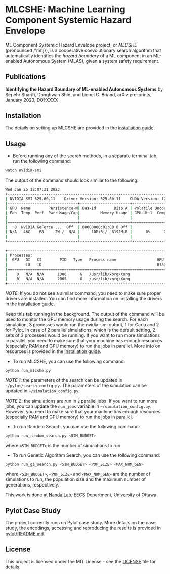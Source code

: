 # MLCSHE: Machine Learning Component Systemic Hazard Envelope

ML Component Systemic Hazard Envelope project, or *MLCSHE* (pronounced /'mɪlʃ/), is a cooperative coevolutionary search algorithm that automatically identifies the *hazard boundary* of a ML component in an ML-enabled Autonomous System (MLAS), given a system safety requirement.

## Publications

__Identifying the Hazard Boundary of ML-enabled Autonomous Systems__ by Sepehr Sharifi, Donghwan Shin, and Lionel C. Briand, arXiv pre-prints, January 2023, DOI:XXXX

## Installation

The details on setting up MLCSHE are provided in the [installation guide](INSTALL.md).

## Usage

- Before running any of the search methods, in a separate terminal tab, run the following command:

```bash
watch nvidia-smi
```

The output of the command should look similar to the following:

```bash
Wed Jan 25 12:07:31 2023       
+-----------------------------------------------------------------------------+
| NVIDIA-SMI 525.60.11    Driver Version: 525.60.11    CUDA Version: 12.0     |
|-------------------------------+----------------------+----------------------+
| GPU  Name        Persistence-M| Bus-Id        Disp.A | Volatile Uncorr. ECC |
| Fan  Temp  Perf  Pwr:Usage/Cap|         Memory-Usage | GPU-Util  Compute M. |
|                               |                      |               MIG M. |
|===============================+======================+======================|
|   0  NVIDIA GeForce ...  Off  | 00000000:01:00.0 Off |                  N/A |
| N/A   46C    P8     2W /  N/A |     10MiB /  8192MiB |      0%      Default |
|                               |                      |                  N/A |
+-------------------------------+----------------------+----------------------+
                                                                               
+-----------------------------------------------------------------------------+
| Processes:                                                                  |
|  GPU   GI   CI        PID   Type   Process name                  GPU Memory |
|        ID   ID                                                   Usage      |
|=============================================================================|
|    0   N/A  N/A      1306      G   /usr/lib/xorg/Xorg                  4MiB |
|    0   N/A  N/A      2065      G   /usr/lib/xorg/Xorg                  4MiB |
+-----------------------------------------------------------------------------+
```

*NOTE*: If you do not see a similar command, you need to make sure proper drivers are installed. You can find more information on installing the drivers in the [installation guide](INSTALL.md).

Keep this tab running in the background. The output of the command will be used to monitor the GPU memory usage during the search. For each simulation, 3 processes would run the nvidia-smi output, 1 for Carla and 2 for Pylot. In case of 2 parallel simulations, which is the default setting, 2 sets of 3 processes would be running. If you want to run more simulations in parallel, you need to make sure that your machine has enough resources (especially RAM and GPU memory) to run the jobs in parallel. More info on resources is provided in the [installation guide](INSTALL.md).

- To run MLCSHE, you can use the following command:

```bash
python run_mlcshe.py
```

*NOTE 1*: the parameters of the search can be updated in `~/pylot/search_config.py`. The parameters of the simulation can be updated in `~/simulation_config.py`.

*NOTE 2*: the simulations are run in `2` parallel jobs. If you want to run more jobs, you can update the `num_jobs` variable in `~/simulation_config.py`. However, you need to make sure that your machine has enough resources (especially RAM and GPU memory) to run the jobs in parallel.

- To run Random Search, you can use the following command:

```bash
python run_random_search.py <SIM_BUDGET>
```

where `<SIM_BUDGET>` is the number of simulations to run.

- To run Genetic Algorithm Search, you can use the following command:

```bash
python run_ga_search.py <SIM_BUDGET> <POP_SIZE> <MAX_NUM_GEN>
```

where `<SIM_BUDGET>`, `<POP_SIZE>` and `<MAX_NUM_GEN>` are the number of simulations to run, the population size and the maximum number of generations, respectively.


This work is done at [Nanda Lab](https://www.nanda-lab.ca/), EECS Department, University of Ottawa.

## Pylot Case Study

The project currently runs on Pylot case study. More details on the case study, the encodings, accessing and reproducing the results is provided in [pylot/README.md](pylot/README.md).

## License

This project is licensed under the MIT License - see the [LICENSE](LICENSE) file for details.
